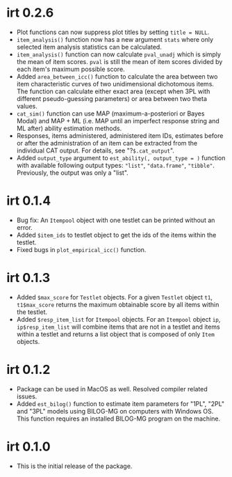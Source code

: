 
# irt 0.2.6

* Plot functions can now suppress plot titles by setting `title = NULL`. 
* `item_analysis()` function now has a new argument `stats` where only selected
  item analysis statistics can be calculated. 
* `item_analysis()` function can now calculate `pval_unadj` which is simply the 
  mean of item scores. `pval` is still the mean of item scores divided by each
  item's maximum possible score. 
* Added `area_between_icc()` function to calculate the area between two item 
  characteristic curves of two unidimensional dichotomous items. The function 
  can calculate either exact area (except when 3PL with different 
  pseudo-guessing parameters) or area between two theta values. 
* `cat_sim()` function can use MAP (maximum-a-posteriori or Bayes Modal) and 
  MAP + ML (i.e. MAP until an imperfect response string and ML after) ability
  estimation methods. 
* Responses, items administered, administered item IDs, estimates before or 
  after the administration of an item can be extracted from the individual 
  CAT output. For details, see "?`$.cat_output`". 
* Added `output_type` argument to `est_ability(, output_type = )` function with
  available following output types: `"list"`, `"data.frame"`, `"tibble"`. 
  Previously, the output was only a "list".

# irt 0.1.4

* Bug fix: An `Itempool` object with one testlet can be printed without an 
  error.
* Added `$item_ids` to testlet object to get the ids of the items within the
  testlet. 
* Fixed bugs in `plot_empirical_icc()` function. 


# irt 0.1.3

* Added `$max_score` for `Testlet` objects. For a given `Testlet` object `t1`, 
  `t1$max_score` returns the maximum obtainable score by all items within 
  the testlet. 
* Added `$resp_item_list` for `Itempool` objects. For an `Itempool` object 
  `ip`, `ip$resp_item_list` will combine items that are not in a testlet and 
  items within a testlet and returns a list object that is composed of only
  `Item` objects. 


# irt 0.1.2

* Package can be used in MacOS as well. Resolved compiler related issues. 
* Added `est_bilog()` function to estimate item parameters for "1PL", "2PL" and
"3PL" models using BILOG-MG on computers with Windows OS. This function 
requires an installed BILOG-MG program on the machine. 


# irt 0.1.0

* This is the initial release of the package. 


